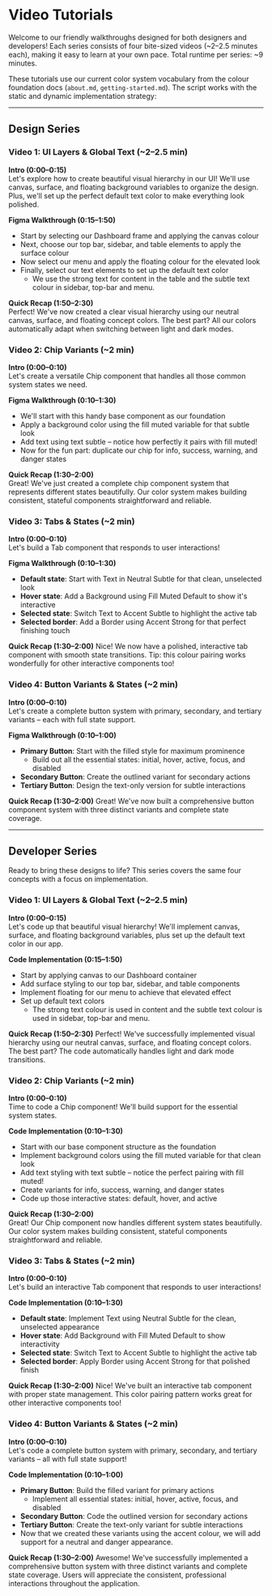 # Video Tutorials

Welcome to our friendly walkthroughs designed for both designers and developers! Each series consists of four bite-sized videos (~2–2.5 minutes each), making it easy to learn at your own pace. Total runtime per series: ~9 minutes.

These tutorials use our current color system vocabulary from the colour foundation docs (`about.md`, `getting-started.md`). The script works with the static and dynamic implementation strategy:

---

## Design Series

### Video 1: UI Layers & Global Text (~2–2.5 min)

**Intro (0:00–0:15)**  
Let's explore how to create beautiful visual hierarchy in our UI! We'll use canvas, surface, and floating background variables to organize the design. Plus, we'll set up the perfect default text color to make everything look polished.

**Figma Walkthrough (0:15–1:50)**

- Start by selecting our Dashboard frame and applying the canvas colour
- Next, choose our top bar, sidebar, and table elements to apply the surface colour
- Now select our menu and apply the floating colour for the elevated look
- Finally, select our text elements to set up the default text color
  - We use the strong text for content in the table and the subtle text colour in sidebar, top-bar and menu.

**Quick Recap (1:50–2:30)**  
Perfect! We've now created a clear visual hierarchy using our neutral canvas, surface, and floating concept colors. The best part? All our colors automatically adapt when switching between light and dark modes.

### Video 2: Chip Variants (~2 min)

**Intro (0:00–0:10)**  
Let's create a versatile Chip component that handles all those common system states we need.

**Figma Walkthrough (0:10–1:30)**

- We'll start with this handy base component as our foundation
- Apply a background color using the fill muted variable for that subtle look
- Add text using text subtle – notice how perfectly it pairs with fill muted!
- Now for the fun part: duplicate our chip for info, success, warning, and danger states

**Quick Recap (1:30–2:00)**  
Great! We've just created a complete chip component system that represents different states beautifully. Our color system makes building consistent, stateful components straightforward and reliable.

### Video 3: Tabs & States (~2 min)

**Intro (0:00–0:10)**  
Let's build a Tab component that responds to user interactions!

**Figma Walkthrough (0:10–1:30)**

- **Default state**: Start with Text in Neutral Subtle for that clean, unselected look
- **Hover state**: Add a Background using Fill Muted Default to show it's interactive
- **Selected state**: Switch Text to Accent Subtle to highlight the active tab
- **Selected border**: Add a Border using Accent Strong for that perfect finishing touch

**Quick Recap (1:30–2:00)**
Nice! We now have a polished, interactive tab component with smooth state transitions. Tip: this colour pairing works wonderfully for other interactive components too!

### Video 4: Button Variants & States (~2 min)

**Intro (0:00–0:10)**  
Let's create a complete button system with primary, secondary, and tertiary variants – each with full state support.

**Figma Walkthrough (0:10–1:00)**

- **Primary Button**: Start with the filled style for maximum prominence
  - Build out all the essential states: initial, hover, active, focus, and disabled
- **Secondary Button**: Create the outlined variant for secondary actions
- **Tertiary Button**: Design the text-only version for subtle interactions

**Quick Recap (1:30–2:00)**
Great! We've now built a comprehensive button component system with three distinct variants and complete state coverage.

---

## Developer Series

Ready to bring these designs to life? This series covers the same four concepts with a focus on implementation.

### Video 1: UI Layers & Global Text (~2–2.5 min)

**Intro (0:00–0:15)**  
Let's code up that beautiful visual hierarchy! We'll implement canvas, surface, and floating background variables, plus set up the default text color in our app.

**Code Implementation (0:15–1:50)**

- Start by applying canvas to our Dashboard container
- Add surface styling to our top bar, sidebar, and table components
- Implement floating for our menu to achieve that elevated effect
- Set up default text colors
  - The strong text colour is used in content and the subtle text colour is used in sidebar, top-bar and menu.

**Quick Recap (1:50–2:30)**
Perfect! We've successfully implemented visual hierarchy using our neutral canvas, surface, and floating concept colors. The best part? The code automatically handles light and dark mode transitions.

### Video 2: Chip Variants (~2 min)

**Intro (0:00–0:10)**  
Time to code a Chip component! We'll build support for the essential system states.

**Code Implementation (0:10–1:30)**

- Start with our base component structure as the foundation
- Implement background colors using the fill muted variable for that clean look
- Add text styling with text subtle – notice the perfect pairing with fill muted!
- Create variants for info, success, warning, and danger states
- Code up those interactive states: default, hover, and active

**Quick Recap (1:30–2:00)**  
Great! Our Chip component now handles different system states beautifully. Our color system makes building consistent, stateful components straightforward and reliable.

### Video 3: Tabs & States (~2 min)

**Intro (0:00–0:10)**  
Let's build an interactive Tab component that responds to user interactions!

**Code Implementation (0:10–1:30)**

- **Default state**: Implement Text using Neutral Subtle for the clean, unselected appearance
- **Hover state**: Add Background with Fill Muted Default to show interactivity
- **Selected state**: Switch Text to Accent Subtle to highlight the active tab
- **Selected border**: Apply Border using Accent Strong for that polished finish

**Quick Recap (1:30–2:00)**
Nice! We've built an interactive tab component with proper state management. This color pairing pattern works great for other interactive components too!

### Video 4: Button Variants & States (~2 min)

**Intro (0:00–0:10)**  
Let's code a complete button system with primary, secondary, and tertiary variants – all with full state support!

**Code Implementation (0:10–1:00)**

- **Primary Button**: Build the filled variant for primary actions
  - Implement all essential states: initial, hover, active, focus, and disabled
- **Secondary Button**: Code the outlined version for secondary actions
- **Tertiary Button**: Create the text-only variant for subtle interactions
- Now that we created these variants using the accent colour, we will add support for a neutral and danger appearance.

**Quick Recap (1:30–2:00)**
Awesome! We've successfully implemented a comprehensive button system with three distinct variants and complete state coverage. Users will appreciate the consistent, professional interactions throughout the application.
